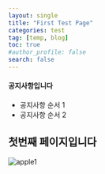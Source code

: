```yaml
---
layout: single
title: "First Test Page"
categories: test
tag: [temp, blog]
toc: true
#author_profile: false
search: false
---
```


<div class="notice--success">
    <h4>
        공지사항입니다 
    </h4>
    <ul>
    	<li>공지사항 순서 1</li>
    	<li>공지사항 순서 2</li>
    </ul>
</div>





## 첫번째 페이지입니다

![apple1](../../images/2022-06-06-first/apple1.jpeg)